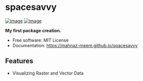 # spacesavvy


[![image](https://img.shields.io/pypi/v/spacesavvy.svg)](https://pypi.python.org/pypi/spacesavvy)
[![image](https://img.shields.io/conda/vn/conda-forge/spacesavvy.svg)](https://anaconda.org/conda-forge/spacesavvy)


**My first package creation.**


-   Free software: MIT License
-   Documentation: https://mahnaz-meem.github.io/spacesavvy
    

## Features

-   Visualizing Raster and Vector Data
